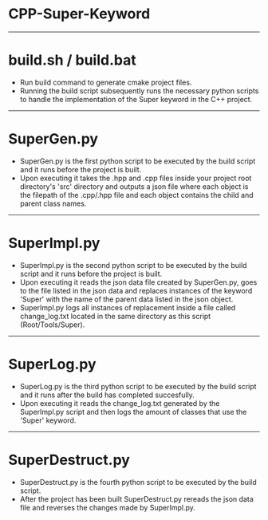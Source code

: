 # CPP-Super-Keyword
--------------------------------------------------------------------------------------
# build.sh / build.bat
  * Run build command to generate cmake project files.
  * Running the build script subsequently runs the necessary python scripts to
    handle the implementation of the Super keyword in the C++ project.
-------------------------------------------------------------------------------------- 
# SuperGen.py
  * SuperGen.py is the first python script to be executed by the build script and it runs
    before the project is built.
  * Upon executing it takes the .hpp and .cpp files inside your project root directory's
    'src' directory and outputs a json file where each object is the filepath of the .cpp/.hpp
    file and each object contains the child and parent class names.
  
-------------------------------------------------------------------------------------- 
# SuperImpl.py
  * SuperImpl.py is the second python script to be executed by the build script and it runs
    before the project is built.
  * Upon executing it reads the json data file created by SuperGen.py, goes to the file listed
    in the json data and replaces instances of the keyword 'Super' with the name of the parent
    data listed in the json object.
  * SuperImpl.py logs all instances of replacement inside a file called change_log.txt located
    in the same directory as this script (Root/Tools/Super).
-------------------------------------------------------------------------------------- 
# SuperLog.py
  * SuperLog.py is the third python script to be executed by the build script and it runs after
    the build has completed succesfully. 
  * Upon executing it reads the change_log.txt generated by the SuperImpl.py script and then
    logs the amount of classes that use the 'Super' keyword.
-------------------------------------------------------------------------------------- 
# SuperDestruct.py
  * SuperDestruct.py is the fourth python script to be executed by the build script.
  * After the project has been built SuperDestruct.py rereads the json data file and reverses
    the changes made by SuperImpl.py.
    
